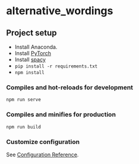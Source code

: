 # alternative_wordings

## Project setup

* Install Anaconda.
* Install [PyTorch](https://pytorch.org/get-started/locally/)
* Install [spacy](https://spacy.io/usage)
* `pip install -r requirements.txt`
* `npm install`

### Compiles and hot-reloads for development
```
npm run serve
```

### Compiles and minifies for production
```
npm run build
```

### Customize configuration
See [Configuration Reference](https://cli.vuejs.org/config/).
